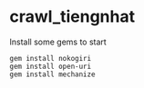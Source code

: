 # crawl_tiengnhat

Install some gems to start

```
gem install nokogiri
gem install open-uri
gem install mechanize
```
